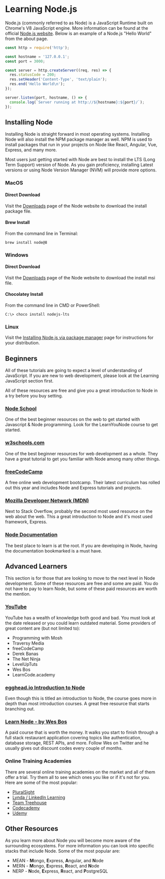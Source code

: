 # Learning Node.js

Node.js (commonly referred to as Node) is a JavaScript Runtime built on Chrome's V8 JavaScript engine.  More information can be found at the official [Node.js website](https://nodejs.org).  Below is an example of a Node.js "Hello World" from the about page.

```js
const http = require('http');

const hostname = '127.0.0.1';
const port = 3000;

const server = http.createServer((req, res) => {
  res.statusCode = 200;
  res.setHeader('Content-Type', 'text/plain');
  res.end('Hello World\n');
});

server.listen(port, hostname, () => {
  console.log(`Server running at http://${hostname}:${port}/`);
});
```

## Installing Node

Installing Node is straight forward in most operating systems.  Installing Node will also install the NPM package manager as well.  NPM is used to install packages that run in your projects on Node like React, Angular, Vue, Express, and many more.

Most users just getting started with Node are best to install the LTS (Long Term Support) version of Node.  As you gain proficiency, installing Latest versions or using Node Version Manager (NVM) will provide more options.

### MacOS

#### Direct Download

Visit the [Downloads](https://nodejs.org/en/downloads) page of the Node website to download the install package file.

#### Brew Install

From the command line in Terminal:

```
brew install node@8
```

### Windows

#### Direct Download

Visit the [Downloads](https://nodejs.org/en/downloads) page of the Node website to download the install msi file.

#### Chocolatey Install

From the command line in CMD or PowerShell:

```
C:\> choco install nodejs-lts
```

### Linux

Visit the [Installing Node.js via package manager](https://nodejs.org/en/download/package-manager/) page for instructions for your distribution.  

## Beginners

All of these tutorials are going to expect a level of understanding of JavaScript.  If you are new to web development, please look at the Learning JavaScript section first.

All of these resources are free and give you a great introduction to Node in a try before you buy setting.

### [Node School](https://nodeschool.io)

One of the best beginner resources on the web to get started with Javascript & Node programming.  Look for the LearnYouNode course to get started.

### [w3schools.com](https://www.w3schools.com/nodejs/)

One of the best beginner resources for web development as a whole.  They have a great tutorial to get you familiar with Node among many other things.

### [freeCodeCamp](https://www.freecodecamp.org)

A free online web development bootcamp.  Their latest curriculum has rolled out this year and includes Node and Express tutorials and projects.

### [Mozilla Developer Network (MDN)](https://developer.mozilla.org/en-US/docs/Learn/Server-side/Express_Nodejs/Introduction)

Next to Stack Overflow, probably the second most used resource on the web about the web.  This a great introduction to Node and it's most used framework, Express.

### [Node Documentation](https://nodejs.org/en/docs/)

The best place to learn is at the root.  If you are developing in Node, having the documentation bookmarked is a must have.

## Advanced Learners

This section is for those that are looking to move to the next level in Node development.  Some of these resources are free and some are paid.  You do not have to pay to learn Node, but some of these paid resources are worth the mention.

### [YouTube](https://www.youtube.com)

YouTube has a wealth of knowledge both good and bad.  You must look at the date released or you could learn outdated material.  Some providers of great content are (but not limited to):

* Programming with Mosh
* Traversy Media
* freeCodeCamp
* Derek Banas
* The Net Ninja
* LevelUpTuts
* Wes Bos
* LearnCode.academy

### [egghead.io Introduction to Node](https://egghead.io/courses/introduction-to-node-the-fundamentals)

Even though this is titled an introduction to Node, the course goes more in depth than most introduction courses.  A great free resource that starts branching out.

### [Learn Node - by Wes Bos](https://wesbos.com/learn-node/)

A paid course that is worth the money.  It walks you start to finish through a full stack restaurant application covering topics like authentication, database storage, REST APIs, and more.  Follow Wes on Twitter and he usually gives out discount codes every couple of months.

### Online Training Academies

There are several online training academies on the market and all of them offer a trial.  Try them all to see which ones you like or if it's not for you.  Here are some of the most popular:

* [PluralSight](https://www.pluralsight.com/)
* [Lynda / LinkedIn Learning](https://www.lynda.com/)
* [Team Treehouse](https://teamtreehouse.com/)
* [Codecademy](https://www.codecademy.com/)
* [Udemy](https://www.udemy.com/)

## Other Resources

As you learn more about Node you will become more aware of the surrounding ecosystems.  For more information you can look into specific stacks that include Node.  Some of the most popular are:

* MEAN - **M**ongo, **E**xpress, **A**ngular, and **N**ode
* MERN - **M**ongo, **E**xpress, **R**eact, and **N**ode
* NERP - **N**ode, **E**xpress, **R**eact, and **P**ostgreSQL

